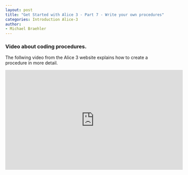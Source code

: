 ```yaml
---
layout: post
title: "Get Started with Alice 3 - Part 7 - Write your own procedures"
categories: Introduction Alice-3
author:
- Michael Braehler
---
```



### Video about coding procedures.

The follwing video from the Alice 3 website explains how to create a procedure in more detail.

<iframe 
        width="560" height="315" 
        src="https://www.youtube.com/embed/iFvooPaQBoI" 
        title="YouTube video player" 
        frameborder="0" 
        allow="accelerometer; autoplay; clipboard-write; encrypted-media; gyroscope; picture-in-picture; web-share" allowfullscreen>
</iframe>
